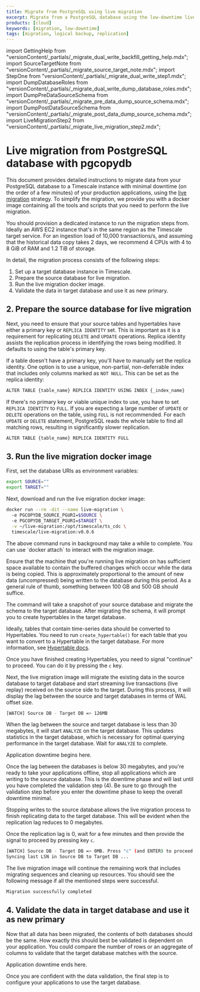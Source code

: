 ```yaml
---
title: Migrate from PostgreSQL using live migration
excerpt: Migrate from a PostgreSQL database using the low-downtime live migration method
products: [cloud]
keywords: [migration, low-downtime]
tags: [migration, logical backup, replication]
---
```


import GettingHelp from "versionContent/_partials/_migrate_dual_write_backfill_getting_help.mdx";
import SourceTargetNote from "versionContent/_partials/_migrate_source_target_note.mdx";
import StepOne from "versionContent/_partials/_migrate_dual_write_step1.mdx";
import DumpDatabaseRoles from "versionContent/_partials/_migrate_dual_write_dump_database_roles.mdx";
import DumpPreDataSourceSchema from "versionContent/_partials/_migrate_pre_data_dump_source_schema.mdx";
import DumpPostDataSourceSchema from "versionContent/_partials/_migrate_post_data_dump_source_schema.mdx";
import LiveMigrationStep2 from "versionContent/_partials/_migrate_live_migration_step2.mdx";

# Live migration from PostgreSQL database with pgcopydb

This document provides detailed instructions to migrate data from your
PostgreSQL database to a Timescale instance with minimal downtime (on the order
of a few minutes) of your production applications, using the [live migration]
strategy. To simplify the migration, we provide you with a docker image
containing all the tools and scripts that you need to perform the live
migration.

You should provision a dedicated instance to run the migration steps from.
Ideally an AWS EC2 instance that's in the same region as the Timescale target
service. For an ingestion load of 10,000 transactions/s, and assuming that the
historical data copy takes 2 days, we recommend 4 CPUs with 4 to 8 GiB of RAM
and 1.2 TiB of storage.

<SourceTargetNote />

In detail, the migration process consists of the following steps:

1. Set up a target database instance in Timescale.
1. Prepare the source database for live migration.
1. Run the live migration docker image.
1. Validate the data in target database and use it as new primary.

<GettingHelp />

<StepOne />

## 2. Prepare the source database for live migration

<LiveMigrationStep2 />

Next, you need to ensure that your source tables and hypertables have either a primary key
or `REPLICA IDENTITY` set. This is important as it is a requirement for replicating `DELETE` and
`UPDATE` operations. Replica identity assists the replication process in identifying the rows
being modified. It defaults to using the table's primary key.

If a table doesn't have a primary key, you'll have to manually set the replica identity.
One option is to use a unique, non-partial, non-deferrable index that includes only columns
marked as `NOT NULL`. This can be set as the replica identity:

```sh
ALTER TABLE {table_name} REPLICA IDENTITY USING INDEX {_index_name}
```

If there's no primary key or viable unique index to use, you have to set `REPLICA IDENTITY`
to `FULL`. If you are expecting a large number of `UPDATE` or `DELETE` operations on the table,
using `FULL` is not recommended. For each `UPDATE` or `DELETE` statement, PostgreSQL reads the
whole table to find all matching rows, resulting in significantly slower replication.

```sh
ALTER TABLE {table_name} REPLICA IDENTITY FULL
```

## 3. Run the live migration docker image

First, set the database URIs as environment variables:

```sh
export SOURCE=""
export TARGET=""
```

Next, download and run the live migration docker image:

```sh
docker run --rm -dit --name live-migration \
  -e PGCOPYDB_SOURCE_PGURI=$SOURCE \
  -e PGCOPYDB_TARGET_PGURI=$TARGET \
  -v ~/live-migration:/opt/timescale/ts_cdc \
  timescale/live-migration:v0.0.6
```

<Highlight type="note">
The above command runs in background may take a while to complete.
You can use `docker attach` to interact with the migration image.

Ensure that the machine that you're running live migration on has sufficient
space available to contain the buffered changes which occur while the data is
being copied. This is approximately proportional to the amount of new data
(uncompressed) being written to the database during this period. As a general
rule of thumb, something between 100&nbsp;GB and 500&nbsp;GB should suffice.
</Highlight>

The command will take a snapshot of your source database and migrate the schema
to the target database. After migrating the schema, it will prompt you to create
hypertables in the target database.

Ideally, tables that contain time-series data should be converted to Hypertables.
You need to run `create_hypertable()` for each table that you want to convert to
a Hypertable in the target database. For more information, see [Hypertable docs].

Once you have finished creating Hypertables, you need to signal "continue" to proceed.
You can do it by pressing the `c` key.

Next, the live migration image will migrate the existing data in the source database
to target database and start streaming live transactions (live replay) received on
the source side to the target. During this process, it will display the lag between
the source and target databases in terms of WAL offset size.

```sh
[WATCH] Source DB - Target DB => 126MB
```

When the lag between the source and target database is less than 30 megabytes,
it will start `ANALYZE` on the target database. This updates statistics in the
target database, which is necessary for optimal querying performance in the
target database. Wait for `ANALYZE` to complete.

<Highlight type="important">
Application downtime begins here.
</Highlight>

Once the lag between the databases is below 30 megabytes, and you're ready to
take your applications offline, stop all applications which are writing to the
source database. This is the downtime phase and will last until you have
completed the validation step (4). Be sure to go through the validation step
before you enter the downtime phase to keep the overall downtime minimal.

Stopping writes to the source database allows the live migration process to
finish replicating data to the target database. This will be evident when the
replication lag reduces to 0 megabytes.

Once the replication lag is 0, wait for a few minutes and then provide the
signal to proceed by pressing key `c`.

```sh
[WATCH] Source DB - Target DB => 0MB. Press "c" (and ENTER) to proceed
Syncing last LSN in Source DB to Target DB ...
```

The live migration image will continue the remaining work that includes
migrating sequences and cleaning up resources. You should see the following
message if all the mentioned steps were successful.

```sh
Migration successfully completed
```

## 4. Validate the data in target database and use it as new primary

Now that all data has been migrated, the contents of both databases should
be the same. How exactly this should best be validated is dependent on
your application. You could compare the number of rows or an aggregate of
columns to validate that the target database matches with the source.

<Highlight type="important">
Application downtime ends here.
</Highlight>

Once you are confident with the data validation, the final step is to configure
your applications to use the target database.

[Hypertable docs]: /use-timescale/:currentVersion:/hypertables/
[live migration]: https://docs.timescale.com/migrate/latest/live-migration/